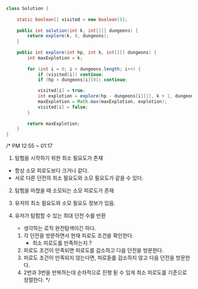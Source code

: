 ```java
class Solution {
    
    static boolean[] visited = new boolean[9];
    
    public int solution(int k, int[][] dungeons) {
        return explore(k, 0, dungeons);
    }
    
    public int explore(int hp, int k, int[][] dungeons) {
        int maxExplotion = k;
        
        for (int i = 0; i < dungeons.length; i++) {
            if (visited[i]) continue;
            if (hp < dungeons[i][0]) continue;

            visited[i] = true;
            int explotion = explore(hp - dungeons[i][1], k + 1, dungeons);
            maxExplotion = Math.max(maxExplotion, explotion);
            visited[i] = false;
        }
        
        return maxExplotion;
    }
}
```

/*
PM 12:55 ~ 01:17
1. 탐험을 시작하기 위한 최소 필요도가 존재
- 항상 소모 피로도보다 크거나 같다.
- 서로 다른 던전의 최소 필요도와 소모 필요도가 같을 수 있다.
2. 탐험을 마쳤을 때 소모되는 소모 피로도가 존재
3. 유저의 최소 필요도와 소모 필요도 정보가 있음.
4. 유저가 탐험할 수 있는 최대 던전 수를 반환

    * 생각하는 로직
    완전탐색이긴 하다.
    1. 각 던전을 방문하면서 현재 피로도 조건을 확인한다.
        - 최소 피로도를 만족하는지 ?
    2. 피로도 조건이 만족되면 피로도를 감소하고 다음 던전을 방문한다.
    3. 피로도 조건이 만족되지 않는다면, 피로돋를 감소하지 않고 다음 던전을 방문한다.
    4. 2번과 3번을 반복하는데 순차적으로 진행 됟 수 있게 최소 피로도를 기준으로 정렬한다.
*/